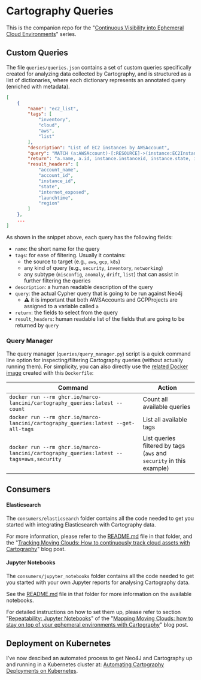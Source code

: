 # Cartography Queries

This is the companion repo for the "[Continuous Visibility into Ephemeral Cloud Environments](https://www.marcolancini.it/continuous-cloud-visibility/)" series.

## Custom Queries

The file `queries/queries.json` contains a set of custom queries specifically created for analyzing data collected by Cartography, and is structured as a list of dictionaries,
where each dictionary represents an annotated query (enriched with metadata).

```json
[
    {
        "name": "ec2_list",
        "tags": [
            "inventory",
            "cloud",
            "aws",
            "list"
        ],
        "description": "List of EC2 instances by AWSAccount",
        "query": "MATCH (a:AWSAccount)-[:RESOURCE]->(instance:EC2Instance) RETURN ",
        "return": "a.name, a.id, instance.instanceid, instance.state, instance.exposed_internet, instance.launchtime, instance.region ORDER BY a.name, instance.state, instance.exposed_internet",
        "result_headers": [
            "account_name",
            "account_id",
            "instance_id",
            "state",
            "internet_exposed",
            "launchtime",
            "region"
        ]
    },
    ...
]
```

As shown in the snippet above, each query has the following fields:

- `name`: the short name for the query
- `tags`: for ease of filtering. Usually it contains:
  - the source to target (e.g., `aws`, `gcp`, `k8s`)
  - any kind of query (e.g., `security`, `inventory`, `networking`)
  - any subtype (`misconfig`, `anomaly`, `drift`, `list`) that can assist in further filtering the queries
- `description`: a human readable description of the query
- `query`: the actual Cypher query that is going to be run against Neo4j
  - ⚠️ it is important that both AWSAccounts and GCPProjects are assigned to a variable called `a`
- `return`: the fields to select from the query
- `result_headers`: human readable list of the fields that are going to be returned by `query`

### Query Manager

The query manager (`queries/query_manager.py`) script is a quick command line option for inspecting/filtering Cartography queries (without actually running them).
For simplicity, you can also directly use the [related Docker image](https://github.com/users/marco-lancini/packages/container/package/cartography_queries) created with this `Dockerfile`:

| Command                                                                                | Action                                                               |
| -------------------------------------------------------------------------------------- | -------------------------------------------------------------------- |
| `docker run --rm ghcr.io/marco-lancini/cartography_queries:latest --count`             | Count all available queries                                          |
| `docker run --rm ghcr.io/marco-lancini/cartography_queries:latest --get-all-tags`      | List all available tags                                              |
| `docker run --rm ghcr.io/marco-lancini/cartography_queries:latest --tags=aws,security` | List queries filtered by tags (`aws` and `security` in this example) |

## Consumers

#### Elasticsearch

The `consumers/elasticsearch` folder contains all the code needed to get you started with integrating Elasticsearch with Cartography data.

For more information, please refer to the [README.md](https://github.com/marco-lancini/cartography-queries/blob/master/consumers/elasticsearch/README.md) file in that folder, and the "[Tracking Moving Clouds: How to continuously track cloud assets with Cartography](https://www.marcolancini.it/2020/blog-tracking-moving-clouds-with-cartography)" blog post.

#### Jupyter Notebooks

The `consumers/jupyter_notebooks` folder contains all the code needed to get you started with your own Jupyter reports for analysing Cartography data.

See the [README.md](https://github.com/marco-lancini/cartography-queries/blob/master/consumers/jupyter_notebooks/README.md) file in that folder for more information on the available notebooks.

For detailed instructions on how to set them up, please refer to section "[Repeatability: Jupyter Notebooks](https://www.marcolancini.it/2020/blog-mapping-moving-clouds-with-cartography/#repeatability-jupyter-notebooks)" of the "[Mapping Moving Clouds: how to stay on top of your ephemeral environments with Cartography](https://www.marcolancini.it/2020/blog-mapping-moving-clouds-with-cartography)" blog post.


## Deployment on Kubernetes

I've now descibed an automated process to get Neo4J and Cartography up and running in a Kubernetes cluster at: [Automating Cartography Deployments on Kubernetes](https://www.marcolancini.it/2021/blog-cartography-on-kubernetes/).
